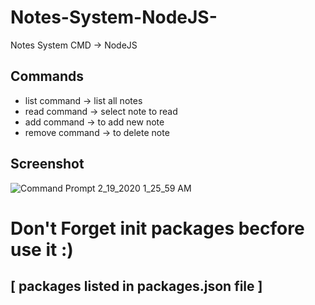 # Notes-System-NodeJS-
Notes System CMD -> NodeJS


## Commands
- list command -> list all notes
- read command -> select note to read
- add command -> to add new note
- remove command -> to delete note


## Screenshot
![Command Prompt 2_19_2020 1_25_59 AM](https://user-images.githubusercontent.com/30100951/74783660-316de580-52b7-11ea-81e8-56f2ad6d8f74.png)

# Don't Forget init packages becfore use it :) 
## [ packages listed in packages.json file ]
